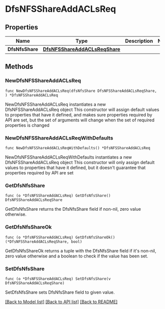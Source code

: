 # DfsNFSShareAddACLsReq

## Properties

Name | Type | Description | Notes
------------ | ------------- | ------------- | -------------
**DfsNfsShare** | [**DfsNFSShareAddACLsReqShare**](DfsNFSShareAddACLsReqShare.md) |  | 

## Methods

### NewDfsNFSShareAddACLsReq

`func NewDfsNFSShareAddACLsReq(dfsNfsShare DfsNFSShareAddACLsReqShare, ) *DfsNFSShareAddACLsReq`

NewDfsNFSShareAddACLsReq instantiates a new DfsNFSShareAddACLsReq object
This constructor will assign default values to properties that have it defined,
and makes sure properties required by API are set, but the set of arguments
will change when the set of required properties is changed

### NewDfsNFSShareAddACLsReqWithDefaults

`func NewDfsNFSShareAddACLsReqWithDefaults() *DfsNFSShareAddACLsReq`

NewDfsNFSShareAddACLsReqWithDefaults instantiates a new DfsNFSShareAddACLsReq object
This constructor will only assign default values to properties that have it defined,
but it doesn't guarantee that properties required by API are set

### GetDfsNfsShare

`func (o *DfsNFSShareAddACLsReq) GetDfsNfsShare() DfsNFSShareAddACLsReqShare`

GetDfsNfsShare returns the DfsNfsShare field if non-nil, zero value otherwise.

### GetDfsNfsShareOk

`func (o *DfsNFSShareAddACLsReq) GetDfsNfsShareOk() (*DfsNFSShareAddACLsReqShare, bool)`

GetDfsNfsShareOk returns a tuple with the DfsNfsShare field if it's non-nil, zero value otherwise
and a boolean to check if the value has been set.

### SetDfsNfsShare

`func (o *DfsNFSShareAddACLsReq) SetDfsNfsShare(v DfsNFSShareAddACLsReqShare)`

SetDfsNfsShare sets DfsNfsShare field to given value.



[[Back to Model list]](../README.md#documentation-for-models) [[Back to API list]](../README.md#documentation-for-api-endpoints) [[Back to README]](../README.md)


